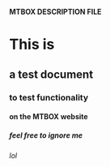 **MTBOX DESCRIPTION FILE**

# This is
## a test document
### to test functionality
#### on the MTBOX website
##### feel free to ignore me
###### lol

<script>
    alert("get rekd");
</script>
